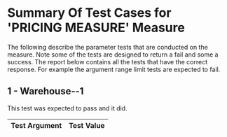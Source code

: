 # Summary Of Test Cases for 'PRICING MEASURE' Measure
 
The following describe the parameter tests that are conducted on the measure. Note some of the 
tests are designed to return a fail and some a success. The report below contains all the tests that 
have the correct response. For example the argument range limit tests are expected to fail. 
 
## 1 - Warehouse--1
 
This test was expected to pass and it did.
 
| Test Argument | Test Value |
| ------------- | ---------- |
 
